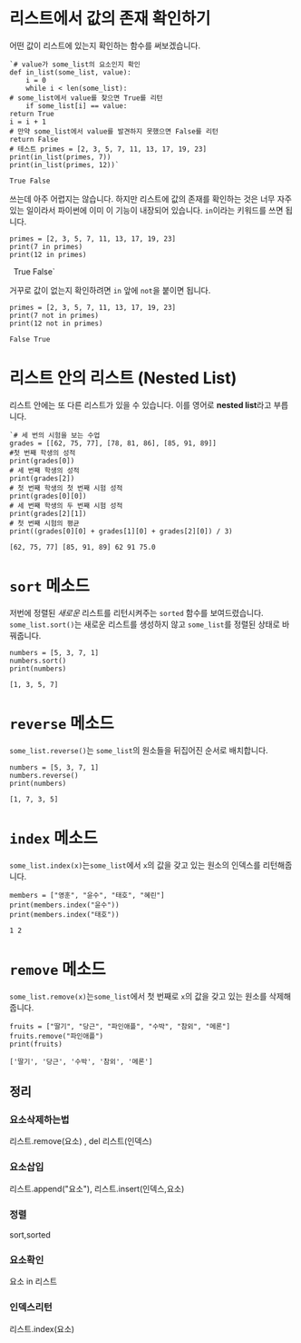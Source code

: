 # 리스트에서 값의 존재 확인하기

어떤 값이 리스트에 있는지 확인하는 함수를 써보겠습니다.
```
`# value가 some_list의 요소인지 확인 
def in_list(some_list, value):  
	i = 0     
	while i < len(some_list):  
# some_list에서 value를 찾으면 True를 리턴    
	if some_list[i] == value:      
return True       
i = i + 1   
# 만약 some_list에서 value를 발견하지 못했으면 False를 리턴  
return False 
# 테스트 primes = [2, 3, 5, 7, 11, 13, 17, 19, 23] 
print(in_list(primes, 7)) 
print(in_list(primes, 12))`
```

`True False`

쓰는데 아주 어렵지는 않습니다. 하지만 리스트에 값의 존재를 확인하는 것은 너무 자주 있는 일이라서 파이썬에 이미 이 기능이 내장되어 있습니다. `in`이라는 키워드를 쓰면 됩니다.
```
primes = [2, 3, 5, 7, 11, 13, 17, 19, 23]
print(7 in primes)
print(12 in primes)
```
`
`True False`

거꾸로 값이 없는지 확인하려면 `in` 앞에 `not`을 붙이면 됩니다.
```
primes = [2, 3, 5, 7, 11, 13, 17, 19, 23] 
print(7 not in primes) 
print(12 not in primes)
```

`False True`

# 리스트 안의 리스트 (Nested List)

리스트 안에는 또 다른 리스트가 있을 수 있습니다. 이를 영어로 **nested list**라고 부릅니다.
```
`# 세 번의 시험을 보는 수업 
grades = [[62, 75, 77], [78, 81, 86], [85, 91, 89]]  
#첫 번째 학생의 성적 
print(grades[0]) 
# 세 번째 학생의 성적 
print(grades[2]) 
# 첫 번째 학생의 첫 번째 시험 성적
print(grades[0][0]) 
# 세 번째 학생의 두 번째 시험 성적 
print(grades[2][1]) 
# 첫 번째 시험의 평균 
print((grades[0][0] + grades[1][0] + grades[2][0]) / 3)

```

`[62, 75, 77] [85, 91, 89] 62 91 75.0`

# `sort` 메소드

저번에 정렬된 _새로운_ 리스트를 리턴시켜주는 `sorted` 함수를 보여드렸습니다.
`some_list.sort()`는 새로운 리스트를 생성하지 않고 `some_list`를 정렬된 상태로 바꿔줍니다.
```
numbers = [5, 3, 7, 1] 
numbers.sort() 
print(numbers)

```

`[1, 3, 5, 7]`

# `reverse` 메소드

`some_list.reverse()`는 `some_list`의 원소들을 뒤집어진 순서로 배치합니다.
``` 
numbers = [5, 3, 7, 1] 
numbers.reverse()
print(numbers)
```

`[1, 7, 3, 5]`

# `index` 메소드

`some_list.index(x)`는`some_list`에서 `x`의 값을 갖고 있는 원소의 인덱스를 리턴해줍니다.
```
members = ["영훈", "윤수", "태호", "혜린"]
print(members.index("윤수"))
print(members.index("태호"))
```

`1 2`

# `remove` 메소드

`some_list.remove(x)`는`some_list`에서 첫 번째로 `x`의 값을 갖고 있는 원소를 삭제해줍니다.

```
fruits = ["딸기", "당근", "파인애플", "수박", "참외", "메론"] 
fruits.remove("파인애플")
print(fruits)
```

`['딸기', '당근', '수박', '참외', '메론']`


## 정리
### 요소삭제하는법
리스트.remove(요소) , del 리스트(인덱스)

### 요소삽입
리스트.append("요소"), 리스트.insert(인덱스,요소)

### 정렬
sort,sorted

### 요소확인
요소 in 리스트

### 인덱스리턴
리스트.index(요소)
